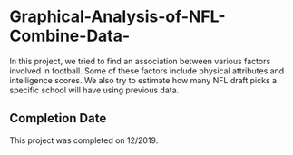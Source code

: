 # Graphical-Analysis-of-NFL-Combine-Data-
In this project, we tried to find an association between various factors involved in football. Some of these factors include physical attributes and intelligence scores. We also try to estimate how many NFL draft picks a specific school will have using previous data. 

## Completion Date

This project was completed on 12/2019.
